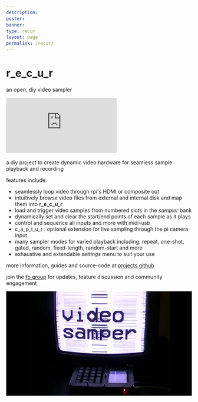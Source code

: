 ```yaml
---
description:
poster:
banner:
type: recur
layout: page
permalink: /recur/
---
```


# r_e_c_u_r

an open, diy video sampler

<div class="video-box" id="ratio169"><iframe id="video-box" src="https://www.youtube.com/embed/FKKDr7pLpp0" frameborder="0" webkitallowfullscreen mozallowfullscreen allowfullscreen></iframe></div>

a diy project to create dynamic video hardware for seamless sample playback and recording

features include:

- seamlessly loop video through rpi's HDMI or composite out
- intuitively _browse_ video files from external and internal disk and map them into __r_e_c_u_r__
- load and trigger video samples from numbered slots in the _sampler_ bank
- dynamically set and clear the start/end points of each sample as it plays
- control and sequence all inputs and more with midi-usb
- c_a_p_t_u_r : optional extension for live sampling through the pi camera input
- many sampler modes for varied playback including: repeat, one-shot, gated, random, fixed-length, random-start and more 
- exhaustive and extendable _settings_ menu  to suit your use

more information, guides and source-code at [projects github]

join the [fb group] for updates, feature discussion and community engagement

[![image](/images/recur/recur-image1.jpg)](https://www.facebook.com/groups/114465402691215/)

[projects github]: https://github.com/langolierz/r_e_c_u_r
[fb group]: https://www.facebook.com/groups/114465402691215/